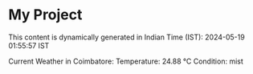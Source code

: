 # My Project

This content is dynamically generated in Indian Time (IST): 2024-05-19 01:55:57 IST


Current Weather in Coimbatore:
Temperature: 24.88 °C
Condition: mist
